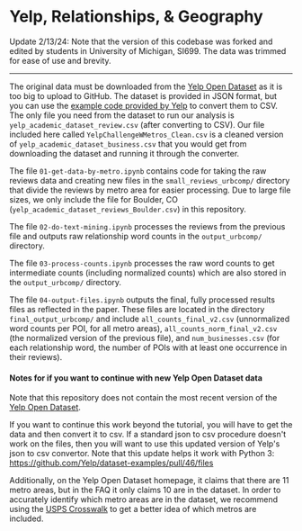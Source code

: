 # Yelp, Relationships, & Geography

Update 2/13/24: Note that the version of this codebase was forked and edited by students in University of Michigan, SI699. The data was trimmed for ease of use and brevity.

---

The original data must be downloaded from the [Yelp Open Dataset](https://www.yelp.com/dataset) as it is too big to upload to GitHub. The dataset is provided in JSON format, but you can use the [example code provided by Yelp](https://github.com/Yelp/dataset-examples/blob/master/json_to_csv_converter.py) to convert them to CSV. The only file you need from the dataset to run our analysis is `yelp_academic_dataset_review.csv` (after converting to CSV). Our file included here called `YelpChallengeWMetros_Clean.csv` is a cleaned version of `yelp_academic_dataset_business.csv` that you would get from downloading the dataset and running it through the converter.

The file `01-get-data-by-metro.ipynb` contains code for taking the raw reviews data and creating new files in the `small_reviews_urbcomp/` directory that divide the reviews by metro area for easier processing. Due to large file sizes, we only include the file for Boulder, CO (`yelp_academic_dataset_reviews_Boulder.csv`) in this repository.

The file `02-do-text-mining.ipynb` processes the reviews from the previous file and outputs raw relationship word counts in the `output_urbcomp/` directory.

The file `03-process-counts.ipynb` processes the raw word counts to get intermediate counts (including normalized counts) which are also stored in the `output_urbcomp/` directory.

The file `04-output-files.ipynb` outputs the final, fully processed results files as reflected in the paper. These files are located in the directory `final_output_urbcomp/` and include `all_counts_final_v2.csv` (unnormalized word counts per POI, for all metro areas), `all_counts_norm_final_v2.csv` (the normalized version of the previous file), and `num_businesses.csv` (for each relationship word, the number of POIs with at least one occurrence in their reviews).

#### Notes for if you want to continue with new Yelp Open Dataset data
Note that this repository does not contain the most recent version of the [Yelp Open Dataset](https://www.yelp.com/dataset).

If you want to continue this work beyond the tutorial, you will have to get the data and then convert it to csv. If a standard json to csv procedure doesn't work on the files, then you will want to use this updated version of Yelp's json to csv convertor. Note that this update helps it work with Python 3: https://github.com/Yelp/dataset-examples/pull/46/files

Additionally, on the Yelp Open Dataset homepage, it claims that there are 11 metro areas, but in the FAQ it only claims 10 are in the dataset. In order to accurately identify which metro areas are in the dataset, we recommend using the [USPS Crosswalk](https://www.huduser.gov/portal/datasets/usps_crosswalk.html) to get a better idea of which metros are included.